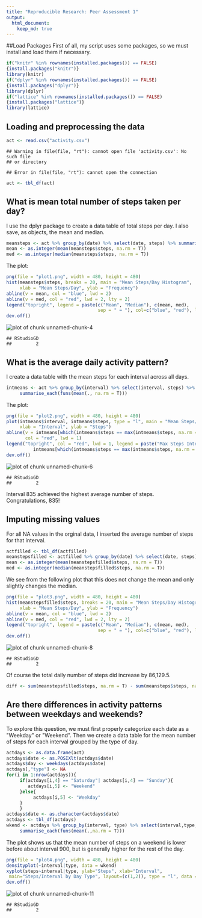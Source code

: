 ```yaml
---
title: "Reproducible Research: Peer Assessment 1"
output: 
  html_document:
    keep_md: true
---
```

##Load Packages
First of all, my script uses some packages, so we must install and load
them if necessary.


```r
if("knitr" %in% rownames(installed.packages()) == FALSE) 
{install.packages("knitr")}
library(knitr)
if("dplyr" %in% rownames(installed.packages()) == FALSE) 
{install.packages("dplyr")}
library(dplyr)
if("lattice" %in% rownames(installed.packages()) == FALSE) 
{install.packages("lattice")}
library(lattice)
```


## Loading and preprocessing the data

```r
act <- read.csv("activity.csv")
```

```
## Warning in file(file, "rt"): cannot open file 'activity.csv': No such file
## or directory
```

```
## Error in file(file, "rt"): cannot open the connection
```

```r
act <- tbl_df(act)
```


## What is mean total number of steps taken per day?
I use the dplyr package to create a data table of total steps per day. I also save, 
as objects, the mean and median.


```r
meansteps <- act %>% group_by(date) %>% select(date, steps) %>% summarise_each(funs(sum))
mean <- as.integer(mean(meansteps$steps, na.rm = T))
med <- as.integer(median(meansteps$steps, na.rm = T))
```

The plot:

```r
png(file = "plot1.png", width = 480, height = 480)
hist(meansteps$steps, breaks = 20, main = "Mean Steps/Day Histogram", 
     xlab = "Mean Steps/Day", ylab = "Frequency")
abline(v = mean, col = "blue", lwd = 2)
abline(v = med, col = "red", lwd = 2, lty = 2)
legend("topright", legend = paste(c("Mean", "Median"), c(mean, med), 
                                  sep = " = "), col=c("blue", "red"), lwd=2)
dev.off()
```

![plot of chunk unnamed-chunk-4](figure/unnamed-chunk-4-1.png) 

```
## RStudioGD 
##         2
```


## What is the average daily activity pattern?
I create a data table with the mean steps for each interval across all days.


```r
intmeans <- act %>% group_by(interval) %>% select(interval, steps) %>% 
     summarise_each(funs(mean(., na.rm = T)))
```

The plot:

```r
png(file = "plot2.png", width = 480, height = 480)
plot(intmeans$interval, intmeans$steps, type = "l", main = "Mean Steps/Interval", 
     xlab = "Interval", ylab = "Steps")
abline(v = intmeans[which(intmeans$steps == max(intmeans$steps, na.rm = T)),1],
       col = "red", lwd = 1)
legend("topright", col = "red", lwd = 1, legend = paste("Max Steps Interval", 
          intmeans[which(intmeans$steps == max(intmeans$steps, na.rm = T)),1], sep = " = "))
dev.off()
```

![plot of chunk unnamed-chunk-6](figure/unnamed-chunk-6-1.png) 

```
## RStudioGD 
##         2
```

Interval 835 achieved the highest average number of steps. Congratulations, 835!


## Imputing missing values
For all NA values in the orginal data, I inserted the average number of steps for that interval.


```r
actfilled <- tbl_df(actfilled)
meanstepsfilled <- actfilled %>% group_by(date) %>% select(date, steps) %>% summarise_each(funs(sum))
mean <- as.integer(mean(meanstepsfilled$steps, na.rm = T))
med <- as.integer(median(meanstepsfilled$steps, na.rm = T))
```

We see from the following plot that this does not change the mean and only slightly changes
the median.


```r
png(file = "plot3.png", width = 480, height = 480)
hist(meanstepsfilled$steps, breaks = 20, main = "Mean Steps/Day Histogram 2", 
     xlab = "Mean Steps/Day", ylab = "Frequency")
abline(v = mean, col = "blue", lwd = 2)
abline(v = med, col = "red", lwd = 2, lty = 2)
legend("topright", legend = paste(c("Mean", "Median"), c(mean, med), 
                                  sep = " = "), col=c("blue", "red"), lwd=2)
dev.off()
```

![plot of chunk unnamed-chunk-8](figure/unnamed-chunk-8-1.png) 

```
## RStudioGD 
##         2
```

Of course the total daily number of steps did increase by 86,129.5.


```r
diff <- sum(meanstepsfilled$steps, na.rm = T) - sum(meansteps$steps, na.rm = T)
```

## Are there differences in activity patterns between weekdays and weekends?
To explore this question, we must first properly categorize each date as a "Weekday" or
"Weekend". Then we create a data table for the mean number of steps for each interval
grouped by the type of day.


```r
actdays <- as.data.frame(act)
actdays$date <- as.POSIXlt(actdays$date)
actdays$day <- weekdays(actdays$date)
actdays[,"type"] <- NA
for(i in 1:nrow(actdays)){
     if(actdays[i,4] == "Saturday"| actdays[i,4] == "Sunday"){
        actdays[i,5] <- "Weekend"
     }else{
          actdays[i,5] <- "Weekday"
     }
     }
actdays$date <- as.character(actdays$date)
actdays <- tbl_df(actdays)
wkend <- actdays %>% group_by(interval, type) %>% select(interval,type,steps) %>% 
     summarise_each(funs(mean(.,na.rm = T)))
```

The plot shows us that the mean number of steps on a weekend is lower before about
interval 900, but is generally higher for the rest of the day. 


```r
png(file = "plot4.png", width = 480, height = 480)
densityplot(~interval|type, data = wkend)
xyplot(steps~interval|type, ylab="Steps", xlab="Interval", 
 main="Steps/Interval by Day Type", layout=(c(1,2)), type = "l", data = wkend)
dev.off()
```

![plot of chunk unnamed-chunk-11](figure/unnamed-chunk-11-1.png) 

```
## RStudioGD 
##         2
```

